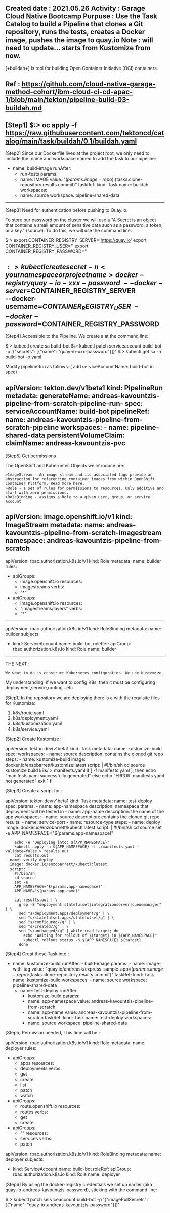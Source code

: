 Created date : 2021.05.26
Activity : Garage Cloud Native Bootcamp
Purpuse : 
    Use the Task Catalog to build a Pipeline that clones a Git repository, runs the tests, creates a Docker image, pushes the image to quay.io
Note : will need to update... starts from Kustomize from now.
-----

[+buildah+]
Is tool for building Open Container Initiative (OCI) containers.

Ref : https://github.com/cloud-native-garage-method-cohort/ibm-cloud-ci-cd-apac-1/blob/main/tekton/pipeline-build-03-buildah.md
---

[Step1]
$:>  oc apply -f https://raw.githubusercontent.com/tektoncd/catalog/main/task/buildah/0.1/buildah.yaml 
---

[Step2]
Since our Dockerfile lives at the project root, we only need to include the <image> name and workspace named <source> to add the task to our pipeline:

   - name: build-image
      runAfter:
        - run-tests
      params:
        - name: IMAGE
          value: "$(params.image-repo):$(tasks.clone-repository.results.commit)"
      taskRef:
        kind: Task
        name: buildah
      workspaces:
        - name: source
          workspace: pipeline-shared-data
---

[Step3]
Need for authentication before pushing to Quay.io.

To store our password on the cluster we will use a <docker-registry Kubernetes Secret.> 
"A Secret is an object that contains a small amount of sensitive data such as a password, a token, or a key." (source). To do this, we will use the command line:

$:> export CONTAINER_REGISTRY_SERVER='https://quay.io'
    export CONTAINER_REGISTRY_USER='<your registry user>'
    export CONTAINER_REGISTRY_PASSWORD='<your registry user password>'

$:> kubectl create secret -n <your namespace or project name> docker-registry quay-io-xxx-password \
      --docker-server=$CONTAINER_REGISTRY_SERVER \
      --docker-username=$CONTAINER_REGISTRY_USER \
      --docker-password=$CONTAINER_REGISTRY_PASSWORD
---

[Step4]
Accessible to the Pipeline. We create a <ServiceAccount> at the command line:

$:> kubectl create sa build-bot
$:> kubectl patch serviceaccount build-bot -p '{"secrets": [{"name": "quay-io-xxx-password"}]}'
$:> kubectl get sa -n <your namespace or project name> build-bot -o yaml

Modify pipelineRun as follows: ( add serviceAccountName: build-bot in spec)

apiVersion: tekton.dev/v1beta1
kind: PipelineRun
metadata:
  generateName: andreas-kavountzis-pipeline-from-scratch-pipeline-run-
spec:
  serviceAccountName: build-bot
  pipelineRef:
    name: andreas-kavountzis-pipeline-from-scratch-pipeline
  workspaces:
    - name: pipeline-shared-data
      persistentVolumeClaim:
        claimName: andreas-kavountzis-pvc
---

[Step5]
Get permissions

The OpenShift and Kubernetes Objects we introduce are:

    >ImageStream - An image stream and its associated tags provide an abstraction for referencing container images from within OpenShift Container Platform. Read more here.
    >Role - a set of rules for permissions to resources. Only additive and start with zero permissions.
    >RoleBinding - assigns a Role to a given user, group, or service account

apiVersion: image.openshift.io/v1
kind: ImageStream
metadata:
  name: andreas-kavountzis-pipeline-from-scratch-imagestream
  namespace: andreas-kavountzis-pipeline-from-scratch
---
apiVersion: rbac.authorization.k8s.io/v1
kind: Role
metadata:
  name: builder
rules:
  - apiGroups:
      - image.openshift.io
    resources:
      - imagestreams
    verbs:
      - "*"
  - apiGroups:
      - image.openshift.io
    resources:
      - "imagestreams/layers"
    verbs:
      - "*"
---
apiVersion: rbac.authorization.k8s.io/v1
kind: RoleBinding
metadata:
  name: builder
subjects:
  - kind: ServiceAccount
    name: build-bot
roleRef:
  apiGroup: rbac.authorization.k8s.io
  kind: Role
  name: builder
---



THE NEXT : 

    We want to do is construct Kubernetes configuration. We use Kustomize.

My understanding, if we want to config K8s, then it must be configuring deployment,service,routing...etc

[Step1]
In the repository we are deploying <means that we need to generate> there is a <k8s directory> with the requisite files for Kustomize:

1. k8s/route.yaml
2. k8s/deployment.yaml
3. k8s/kustomization.yaml
4. k8s/service.yaml

[Step2]
Create Kustomize <Task> : 

apiVersion: tekton.dev/v1beta1
kind: Task
metadata:
  name: kustomize-build
spec:
  workspaces:
    - name: source
      description: contains the cloned git repo
  steps:
    - name: kustomize-build
      image: docker.io/enzobarrett/kustomize:latest
      script: |
        #!/bin/sh
        cd source
        kustomize build k8s/ > manifests.yaml
        if [ -f manifests.yaml ]; then
          echo "manifests.yaml successfully generated"
        else
          echo "ERROR: manifests.yaml not generated"
          exit 1
        fi

[Step3]
Create a script for <deployment via kubectl>:

apiVersion: tekton.dev/v1beta1
kind: Task
metadata:
  name: test-deploy
spec:
  params:
    - name: app-namespace
      description: namespace that deployment will be tested in
    - name: app-name
      description: the name of the app
  workspaces:
    - name: source
      description: contains the cloned git repo
  results:
    - name: service-port
    - name: resource-type
  steps:
    - name: deploy
      image: docker.io/enzobarrett/kubectl:latest
      script: |
        #!/bin/sh
        cd source
        set -e
        APP_NAMESPACE="$(params.app-namespace)"

        echo -e "Deploying into: ${APP_NAMESPACE}"
        kubectl apply -n ${APP_NAMESPACE} -f ./manifests.yaml --validate=false > results.out
        cat results.out
    - name: verify-deploy
      image: docker.io/enzobarrett/kubectl:latest
      script: |
        #!/bin/sh
        cd source
        set -e
        APP_NAMESPACE="$(params.app-namespace)"
        APP_NAME="$(params.app-name)"

        cat results.out | \
          grep -E "deployment|statefulset|integrationserver|queuemanager" | \
          sed "s/deployment.apps/deployment/g" | \
          sed "s/statefulset.apps/statefulset/g" | \
          sed "s/configured//g" | \
          sed "s/created//g" | \
          sed "s/unchanged//g" | while read target; do
            echo "Waiting for rollout of ${target} in ${APP_NAMESPACE}"
            kubectl rollout status -n ${APP_NAMESPACE} ${target}
          done


[Step4]
Creat these Task into <Pipeline>:

 - name: kustomize-build
      runAfter:
        - build-image
      params:
        - name: image-with-tag
          value: "quay.io/andreask/express-sample-app=$(params.image-repo):$(tasks.clone-repository.results.commit)"
      taskRef:
        kind: Task
        name: kustomize-build
      workspaces:
        - name: source
          workspace: pipeline-shared-data
    - name: test-deploy
      runAfter:
        - kustomize-build
      params:
        - name: app-namespace
          value: andreas-kavountzis-pipeline-from-scratch
        - name: app-name
          value: andreas-kavountzis-pipeline-from-scratch
      taskRef:
        kind: Task
        name: test-deploy
      workspaces:
        - name: source
          workspace: pipeline-shared-data

[Step5]
Permisson needed, This time will be <developer>:

apiVersion: rbac.authorization.k8s.io/v1
kind: Role
metadata:
  name: deployer
rules:
  - apiGroups:
      - apps
    resources:
      - deployments
    verbs:
      - get
      - create
      - list
      - patch
      - watch
  - apiGroups:
      - route.openshift.io
    resources:
      - routes
    verbs:
      - get
      - create
  - apiGroups:
      - ""
    resources:
      - services
    verbs:
      - patch

apiVersion: rbac.authorization.k8s.io/v1
kind: RoleBinding
metadata:
  name: deployer
subjects:
  - kind: ServiceAccount
    name: build-bot
roleRef:
  apiGroup: rbac.authorization.k8s.io
  kind: Role
  name: deployer

[Step6]
 By using the docker-registry credentials we set up earlier (aka quay-io-andreas-kavountzis-password), sticking with the command line:

$:> kubectl patch serviceaccount build-bot -p '{"imagePullSecrets": [{"name": "quay-io-andreas-kavountzis-password"}]}'
